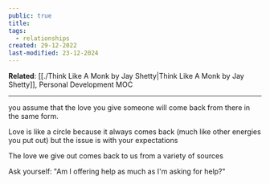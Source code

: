 ```yaml
---
public: true
title: 
tags:
  - relationships
created: 29-12-2022
last-modified: 23-12-2024
---
```

**Related**: [[./Think Like A Monk by Jay Shetty|Think Like A Monk by Jay Shetty]], Personal Development MOC

---
you assume that the love you give someone will come back from there in the same form.

Love is like a circle because it always comes back (much like other energies you put out) but the issue is with your expectations 

The love we give out comes back to us from a variety of sources

Ask yourself: "Am I offering help as much as I'm asking for help?"